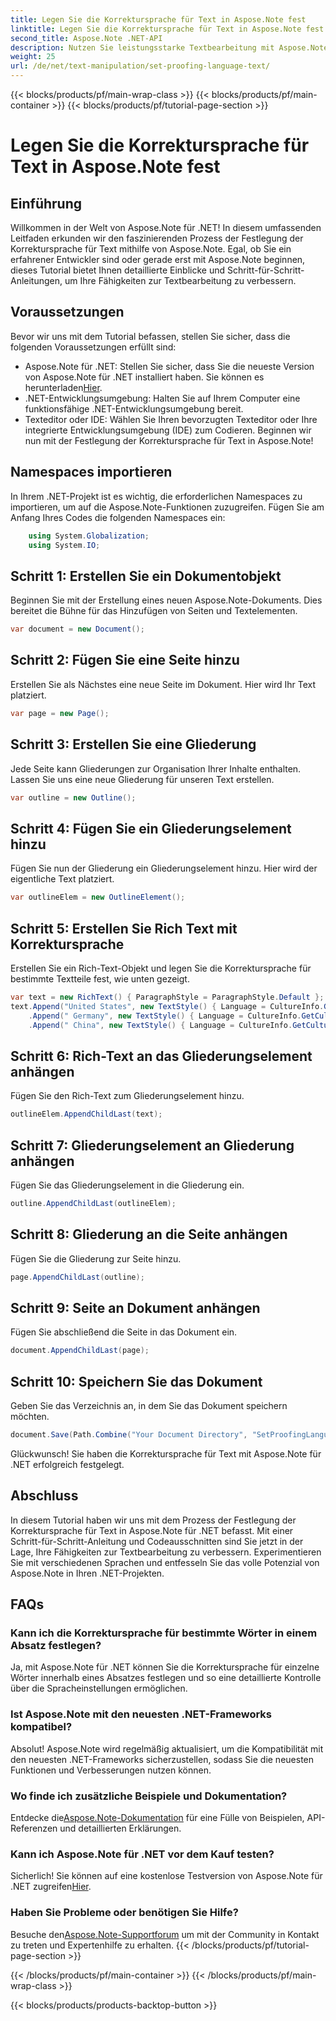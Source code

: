 ```yaml
---
title: Legen Sie die Korrektursprache für Text in Aspose.Note fest
linktitle: Legen Sie die Korrektursprache für Text in Aspose.Note fest
second_title: Aspose.Note .NET-API
description: Nutzen Sie leistungsstarke Textbearbeitung mit Aspose.Note für .NET. Legen Sie mithilfe der Schritt-für-Schritt-Anleitung mühelos die Korrektursprache fest. Verbessern Sie jetzt Ihre .NET-Projekte!
weight: 25
url: /de/net/text-manipulation/set-proofing-language-text/
---
```


{{< blocks/products/pf/main-wrap-class >}}
{{< blocks/products/pf/main-container >}}
{{< blocks/products/pf/tutorial-page-section >}}

# Legen Sie die Korrektursprache für Text in Aspose.Note fest

## Einführung
Willkommen in der Welt von Aspose.Note für .NET! In diesem umfassenden Leitfaden erkunden wir den faszinierenden Prozess der Festlegung der Korrektursprache für Text mithilfe von Aspose.Note. Egal, ob Sie ein erfahrener Entwickler sind oder gerade erst mit Aspose.Note beginnen, dieses Tutorial bietet Ihnen detaillierte Einblicke und Schritt-für-Schritt-Anleitungen, um Ihre Fähigkeiten zur Textbearbeitung zu verbessern.
## Voraussetzungen
Bevor wir uns mit dem Tutorial befassen, stellen Sie sicher, dass die folgenden Voraussetzungen erfüllt sind:
- Aspose.Note für .NET: Stellen Sie sicher, dass Sie die neueste Version von Aspose.Note für .NET installiert haben. Sie können es herunterladen[Hier](https://releases.aspose.com/note/net/).
- .NET-Entwicklungsumgebung: Halten Sie auf Ihrem Computer eine funktionsfähige .NET-Entwicklungsumgebung bereit.
- Texteditor oder IDE: Wählen Sie Ihren bevorzugten Texteditor oder Ihre integrierte Entwicklungsumgebung (IDE) zum Codieren.
Beginnen wir nun mit der Festlegung der Korrektursprache für Text in Aspose.Note!
## Namespaces importieren
In Ihrem .NET-Projekt ist es wichtig, die erforderlichen Namespaces zu importieren, um auf die Aspose.Note-Funktionen zuzugreifen. Fügen Sie am Anfang Ihres Codes die folgenden Namespaces ein:
```csharp
    using System.Globalization;
    using System.IO;
```
## Schritt 1: Erstellen Sie ein Dokumentobjekt
Beginnen Sie mit der Erstellung eines neuen Aspose.Note-Dokuments. Dies bereitet die Bühne für das Hinzufügen von Seiten und Textelementen.
```csharp
var document = new Document();
```
## Schritt 2: Fügen Sie eine Seite hinzu
Erstellen Sie als Nächstes eine neue Seite im Dokument. Hier wird Ihr Text platziert.
```csharp
var page = new Page();
```
## Schritt 3: Erstellen Sie eine Gliederung
Jede Seite kann Gliederungen zur Organisation Ihrer Inhalte enthalten. Lassen Sie uns eine neue Gliederung für unseren Text erstellen.
```csharp
var outline = new Outline();
```
## Schritt 4: Fügen Sie ein Gliederungselement hinzu
Fügen Sie nun der Gliederung ein Gliederungselement hinzu. Hier wird der eigentliche Text platziert.
```csharp
var outlineElem = new OutlineElement();
```
## Schritt 5: Erstellen Sie Rich Text mit Korrektursprache
Erstellen Sie ein Rich-Text-Objekt und legen Sie die Korrektursprache für bestimmte Textteile fest, wie unten gezeigt.
```csharp
var text = new RichText() { ParagraphStyle = ParagraphStyle.Default };
text.Append("United States", new TextStyle() { Language = CultureInfo.GetCultureInfo("en-US") })
    .Append(" Germany", new TextStyle() { Language = CultureInfo.GetCultureInfo("de-DE") })
    .Append(" China", new TextStyle() { Language = CultureInfo.GetCultureInfo("zh-CN") });
```
## Schritt 6: Rich-Text an das Gliederungselement anhängen
Fügen Sie den Rich-Text zum Gliederungselement hinzu.
```csharp
outlineElem.AppendChildLast(text);
```
## Schritt 7: Gliederungselement an Gliederung anhängen
Fügen Sie das Gliederungselement in die Gliederung ein.
```csharp
outline.AppendChildLast(outlineElem);
```
## Schritt 8: Gliederung an die Seite anhängen
Fügen Sie die Gliederung zur Seite hinzu.
```csharp
page.AppendChildLast(outline);
```
## Schritt 9: Seite an Dokument anhängen
Fügen Sie abschließend die Seite in das Dokument ein.
```csharp
document.AppendChildLast(page);
```
## Schritt 10: Speichern Sie das Dokument
Geben Sie das Verzeichnis an, in dem Sie das Dokument speichern möchten.
```csharp
document.Save(Path.Combine("Your Document Directory", "SetProofingLanguageForText.one"));
```
Glückwunsch! Sie haben die Korrektursprache für Text mit Aspose.Note für .NET erfolgreich festgelegt.
## Abschluss
In diesem Tutorial haben wir uns mit dem Prozess der Festlegung der Korrektursprache für Text in Aspose.Note für .NET befasst. Mit einer Schritt-für-Schritt-Anleitung und Codeausschnitten sind Sie jetzt in der Lage, Ihre Fähigkeiten zur Textbearbeitung zu verbessern. Experimentieren Sie mit verschiedenen Sprachen und entfesseln Sie das volle Potenzial von Aspose.Note in Ihren .NET-Projekten.

## FAQs
### Kann ich die Korrektursprache für bestimmte Wörter in einem Absatz festlegen?
Ja, mit Aspose.Note für .NET können Sie die Korrektursprache für einzelne Wörter innerhalb eines Absatzes festlegen und so eine detaillierte Kontrolle über die Spracheinstellungen ermöglichen.
### Ist Aspose.Note mit den neuesten .NET-Frameworks kompatibel?
Absolut! Aspose.Note wird regelmäßig aktualisiert, um die Kompatibilität mit den neuesten .NET-Frameworks sicherzustellen, sodass Sie die neuesten Funktionen und Verbesserungen nutzen können.
### Wo finde ich zusätzliche Beispiele und Dokumentation?
 Entdecke die[Aspose.Note-Dokumentation](https://reference.aspose.com/note/net/) für eine Fülle von Beispielen, API-Referenzen und detaillierten Erklärungen.
### Kann ich Aspose.Note für .NET vor dem Kauf testen?
 Sicherlich! Sie können auf eine kostenlose Testversion von Aspose.Note für .NET zugreifen[Hier](https://releases.aspose.com/).
### Haben Sie Probleme oder benötigen Sie Hilfe?
 Besuche den[Aspose.Note-Supportforum](https://forum.aspose.com/c/note/28) um mit der Community in Kontakt zu treten und Expertenhilfe zu erhalten.
{{< /blocks/products/pf/tutorial-page-section >}}

{{< /blocks/products/pf/main-container >}}
{{< /blocks/products/pf/main-wrap-class >}}

{{< blocks/products/products-backtop-button >}}
